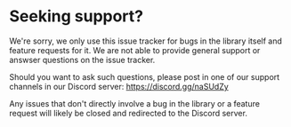 # Seeking support?

We're sorry, we only use this issue tracker for bugs in the library itself and feature requests for it. We are not able to provide general support or answser questions on the issue tracker.

Should you want to ask such questions, please post in one of our support channels in our Discord server: https://discord.gg/naSUdZy

Any issues that don't directly involve a bug in the library or a feature request will likely be closed and redirected to the Discord server.
